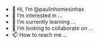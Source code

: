 - 👋 Hi, I’m @paulinhomesinhas
- 👀 I’m interested in ...
- 🌱 I’m currently learning ...
- 💞️ I’m looking to collaborate on ...
- 📫 How to reach me ...

<!---
paulinhomesinhas/paulinhomesinhas is a ✨ special ✨ repository because its `README.md` (this file) appears on your GitHub profile.
You can click the Preview link to take a look at your changes.
--->
